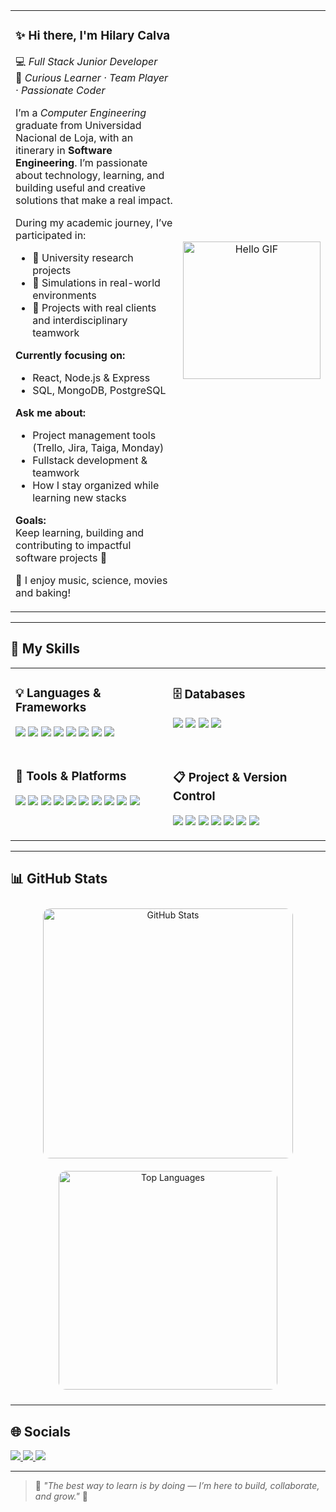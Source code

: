 <!-- Encabezado con GIF y presentación -->
<table border="0">
  <tr>
    <td valign="top">

### ✨ Hi there, I'm **Hilary Calva**  
💻 *Full Stack Junior Developer*  
🌸 *Curious Learner · Team Player · Passionate Coder*

I’m a *Computer Engineering* graduate from Universidad Nacional de Loja, with an itinerary in **Software Engineering**. I’m passionate about technology, learning, and building useful and creative solutions that make a real impact.

During my academic journey, I’ve participated in:

- 🧪 University research projects  
- 💼 Simulations in real-world environments  
- 🤝 Projects with real clients and interdisciplinary teamwork  

**Currently focusing on:**
- React, Node.js & Express  
- SQL, MongoDB, PostgreSQL  

**Ask me about:**
- Project management tools (Trello, Jira, Taiga, Monday)  
- Fullstack development & teamwork  
- How I stay organized while learning new stacks  

**Goals:**  
Keep learning, building and contributing to impactful software projects 🌷

🧁 I enjoy music, science, movies and baking!

</td>
    <td align="center">
      <img src="https://i.pinimg.com/originals/48/ae/34/48ae34c6139c51f22f73ce96f9d88aa0.gif" width="220" alt="Hello GIF"/>
    </td>
  </tr>
</table>

---

## 🔧 My Skills

<table border="0" width="100%">
  <tr>
    <td valign="top" width="50%">

### 💡 Languages & Frameworks
<p>
  <img src="https://img.shields.io/badge/Java-FFB6C1?style=flat&logo=java&logoColor=white"/>  
  <img src="https://img.shields.io/badge/Python-FF69B4?style=flat&logo=python&logoColor=white"/>  
  <img src="https://img.shields.io/badge/JavaScript-FFC0CB?style=flat&logo=javascript&logoColor=white"/>  
  <img src="https://img.shields.io/badge/Dart-FADADD?style=flat&logo=dart"/>  
  <img src="https://img.shields.io/badge/Flutter-F4A6C1?style=flat&logo=flutter"/>  
  <img src="https://img.shields.io/badge/Node.js-F4A6C1?style=flat&logo=nodedotjs&logoColor=white"/>
  <img src="https://img.shields.io/badge/React-FFB6C1?style=flat&logo=react"/>  
  <img src="https://img.shields.io/badge/Express-FFC0CB?style=flat&logo=express"/>  
</p>

</td>
    <td valign="top" width="50%">

### 🗄️ Databases
<p>
  <img src="https://img.shields.io/badge/MySQL-FFC0CB?style=flat&logo=mysql"/>  
  <img src="https://img.shields.io/badge/PostgreSQL-FB8DA0?style=flat&logo=postgresql"/>  
  <img src="https://img.shields.io/badge/MongoDB-FFB6C1?style=flat&logo=mongodb"/>  
  <img src="https://img.shields.io/badge/MariaDB-FADADD?style=flat&logo=mariadb"/>  
</p>

</td>
  </tr>
  <tr>
    <td valign="top" width="50%">

### 🧰 Tools & Platforms
<p>
  <img src="https://img.shields.io/badge/Arduino-FF69B4?style=flat&logo=arduino"/>  
  <img src="https://img.shields.io/badge/Cisco-FFC0CB?style=flat&logo=cisco"/>  
  <img src="https://img.shields.io/badge/Azure-F4A6C1?style=flat&logo=microsoftazure"/>  
  <img src="https://img.shields.io/badge/Canva-FFB6C1?style=flat&logo=canva"/>  
  <img src="https://img.shields.io/badge/CSS3-FFC0CB?style=flat&logo=css3&logoColor=white"/>  
  <img src="https://img.shields.io/badge/HTML5-FFB6C1?style=flat&logo=html5&logoColor=white"/>  
  <img src="https://img.shields.io/badge/StarUML-FF69B4?style=flat&logo=uml&logoColor=white"/>  
  <img src="https://img.shields.io/badge/Docker-FADADD?style=flat&logo=docker"/>  
  <img src="https://img.shields.io/badge/NGINX-FF9AA2?style=flat&logo=nginx"/>  
  <img src="https://img.shields.io/badge/Insomnia-FFC0CB?style=flat&logo=insomnia"/>  
</p>

</td>
    <td valign="top" width="50%">

### 📋 Project & Version Control
<p>
  <img src="https://img.shields.io/badge/Git-FF69B4?style=flat&logo=git"/>  
  <img src="https://img.shields.io/badge/GitHub-FFC0CB?style=flat&logo=github"/>  
  <img src="https://img.shields.io/badge/GitLab-FB8DA0?style=flat&logo=gitlab"/>  
  <img src="https://img.shields.io/badge/Trello-FADADD?style=flat&logo=trello"/>  
  <img src="https://img.shields.io/badge/Jira-FFB6C1?style=flat&logo=jira"/>  
  <img src="https://img.shields.io/badge/Taiga-FCC8D1?style=flat&logo=taiga"/>  
  <img src="https://img.shields.io/badge/Monday-FF9AA2?style=flat&logo=monzo"/>  
</p>

</td>
  </tr>
</table>

---

## 📊 GitHub Stats

<p align="center">
  <img 
    src="https://github-readme-stats.vercel.app/api?username=Hilary-Madelein&show_icons=true&theme=rose_pine&icon_color=ff69b4&title_color=ff69b4&text_color=ffb6c1&bg_color=fff0f5&border_radius=12" 
    alt="GitHub Stats"
    width="400"
    style="border-radius: 12px; margin: 10px;"
  />
  <img 
    src="https://github-readme-stats.vercel.app/api/top-langs/?username=Hilary-Madelein&layout=compact&theme=rose_pine&title_color=ff69b4&text_color=ffb6c1&bg_color=fff0f5&border_radius=12" 
    alt="Top Languages"
    width="350"
    style="border-radius: 12px; margin: 10px;"
  />
</p>

---

## 🌐 Socials
<p align="start">
  <a href="mailto:madeleycc15@gmail.com">
    <img src="https://img.shields.io/badge/Gmail-FFC0CB?style=flat&logo=gmail&logoColor=white"/>
  </a>
  <a href="https://www.linkedin.com/in/hilary-madeley-calva-camacho">
  <img src="https://img.shields.io/badge/LinkedIn-FF69B4?style=flat&logo=linkedin&logoColor=white"/>
</a>
  <a href="https://www.instagram.com/hilarycalva_?igsh=eDhweWV0MnU3dnA4">
    <img src="https://img.shields.io/badge/Instagram-FB8DA0?style=flat&logo=instagram&logoColor=white"/>
  </a>
</p>

---

> 💬 *"The best way to learn is by doing — I’m here to build, collaborate, and grow."* 🌸

